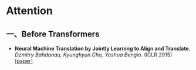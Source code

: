 # Attention

## 一、Before Transformers
- **Neural Machine Translation by Jointly Learning to Align and Translate**. *Dzmitry Bahdanau, Kyunghyun Cho, Yoshua Bengio*. (ICLR 2015) [[paper]](https://arxiv.org/abs/1409.0473)